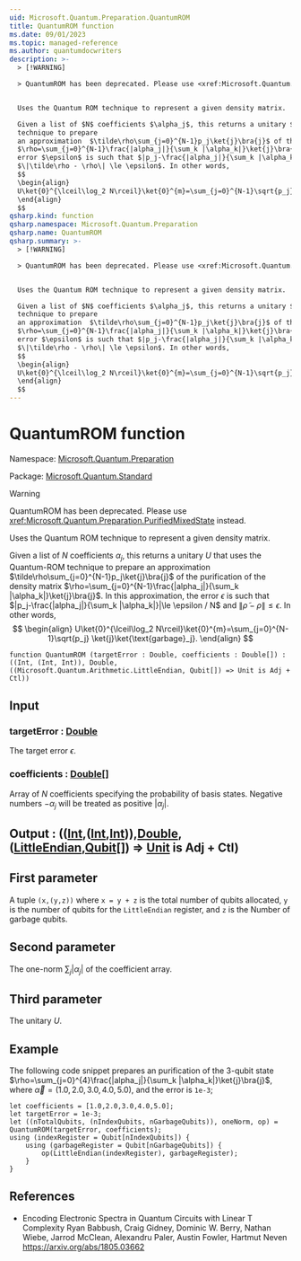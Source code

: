```yaml
---
uid: Microsoft.Quantum.Preparation.QuantumROM
title: QuantumROM function
ms.date: 09/01/2023
ms.topic: managed-reference
ms.author: quantumdocwriters
description: >-
  > [!WARNING]

  > QuantumROM has been deprecated. Please use <xref:Microsoft.Quantum.Preparation.PurifiedMixedState> instead.


  Uses the Quantum ROM technique to represent a given density matrix.

  Given a list of $N$ coefficients $\alpha_j$, this returns a unitary $U$ that uses the Quantum-ROM
  technique to prepare
  an approximation  $\tilde\rho\sum_{j=0}^{N-1}p_j\ket{j}\bra{j}$ of the purification of the density matrix
  $\rho=\sum_{j=0}^{N-1}\frac{|alpha_j|}{\sum_k |\alpha_k|}\ket{j}\bra{j}$. In this approximation, the
  error $\epsilon$ is such that $|p_j-\frac{|alpha_j|}{\sum_k |\alpha_k|}|\le \epsilon / N$ and
  $\|\tilde\rho - \rho\| \le \epsilon$. In other words,
  $$
  \begin{align}
  U\ket{0}^{\lceil\log_2 N\rceil}\ket{0}^{m}=\sum_{j=0}^{N-1}\sqrt{p_j} \ket{j}\ket{\text{garbage}_j}.
  \end{align}
  $$
qsharp.kind: function
qsharp.namespace: Microsoft.Quantum.Preparation
qsharp.name: QuantumROM
qsharp.summary: >-
  > [!WARNING]

  > QuantumROM has been deprecated. Please use <xref:Microsoft.Quantum.Preparation.PurifiedMixedState> instead.


  Uses the Quantum ROM technique to represent a given density matrix.

  Given a list of $N$ coefficients $\alpha_j$, this returns a unitary $U$ that uses the Quantum-ROM
  technique to prepare
  an approximation  $\tilde\rho\sum_{j=0}^{N-1}p_j\ket{j}\bra{j}$ of the purification of the density matrix
  $\rho=\sum_{j=0}^{N-1}\frac{|alpha_j|}{\sum_k |\alpha_k|}\ket{j}\bra{j}$. In this approximation, the
  error $\epsilon$ is such that $|p_j-\frac{|alpha_j|}{\sum_k |\alpha_k|}|\le \epsilon / N$ and
  $\|\tilde\rho - \rho\| \le \epsilon$. In other words,
  $$
  \begin{align}
  U\ket{0}^{\lceil\log_2 N\rceil}\ket{0}^{m}=\sum_{j=0}^{N-1}\sqrt{p_j} \ket{j}\ket{\text{garbage}_j}.
  \end{align}
  $$
---
```


# QuantumROM function

Namespace: [Microsoft.Quantum.Preparation](xref:Microsoft.Quantum.Preparation)

Package: [Microsoft.Quantum.Standard](https://nuget.org/packages/Microsoft.Quantum.Standard)


> [!WARNING]
> QuantumROM has been deprecated. Please use <xref:Microsoft.Quantum.Preparation.PurifiedMixedState> instead.

Uses the Quantum ROM technique to represent a given density matrix.Given a list of $N$ coefficients $\alpha_j$, this returns a unitary $U$ that uses the Quantum-ROMtechnique to preparean approximation  $\tilde\rho\sum_{j=0}^{N-1}p_j\ket{j}\bra{j}$ of the purification of the density matrix$\rho=\sum_{j=0}^{N-1}\frac{|alpha_j|}{\sum_k |\alpha_k|}\ket{j}\bra{j}$. In this approximation, theerror $\epsilon$ is such that $|p_j-\frac{|alpha_j|}{\sum_k |\alpha_k|}|\le \epsilon / N$ and$\|\tilde\rho - \rho\| \le \epsilon$. In other words,$$\begin{align}U\ket{0}^{\lceil\log_2 N\rceil}\ket{0}^{m}=\sum_{j=0}^{N-1}\sqrt{p_j} \ket{j}\ket{\text{garbage}_j}.\end{align}$$

```qsharp
function QuantumROM (targetError : Double, coefficients : Double[]) : ((Int, (Int, Int)), Double, ((Microsoft.Quantum.Arithmetic.LittleEndian, Qubit[]) => Unit is Adj + Ctl))
```


## Input

### targetError : [Double](xref:microsoft.quantum.qsharp.valueliterals#double-literals)

The target error $\epsilon$.


### coefficients : [Double](xref:microsoft.quantum.qsharp.valueliterals#double-literals)[]

Array of $N$ coefficients specifying the probability of basis states.Negative numbers $-\alpha_j$ will be treated as positive $|\alpha_j|$.



## Output : (([Int](xref:microsoft.quantum.qsharp.valueliterals#int-literals),([Int](xref:microsoft.quantum.qsharp.valueliterals#int-literals),[Int](xref:microsoft.quantum.qsharp.valueliterals#int-literals))),[Double](xref:microsoft.quantum.qsharp.valueliterals#double-literals),([LittleEndian](xref:Microsoft.Quantum.Arithmetic.LittleEndian),[Qubit](xref:microsoft.quantum.qsharp.valueliterals#qubit-literals)[]) => [Unit](xref:microsoft.quantum.qsharp.valueliterals#unit-literal)  is Adj + Ctl)

## First parameterA tuple `(x,(y,z))` where `x = y + z` is the total number of qubits allocated,`y` is the number of qubits for the `LittleEndian` register, and `z` is the Numberof garbage qubits.## Second parameterThe one-norm $\sum_j |\alpha_j|$ of the coefficient array.## Third parameterThe unitary $U$.

## Example

The following code snippet prepares an purification of the $3$-qubit state$\rho=\sum_{j=0}^{4}\frac{|alpha_j|}{\sum_k |\alpha_k|}\ket{j}\bra{j}$, where$\vec\alpha=(1.0,2.0,3.0,4.0,5.0)$, and the error is `1e-3`;```qsharplet coefficients = [1.0,2.0,3.0,4.0,5.0];let targetError = 1e-3;let ((nTotalQubits, (nIndexQubits, nGarbageQubits)), oneNorm, op) = QuantumROM(targetError, coefficients);using (indexRegister = Qubit[nIndexQubits]) {    using (garbageRegister = Qubit[nGarbageQubits]) {        op(LittleEndian(indexRegister), garbageRegister);    }}```

## References

- Encoding Electronic Spectra in Quantum Circuits with Linear T Complexity  Ryan Babbush, Craig Gidney, Dominic W. Berry, Nathan Wiebe, Jarrod McClean, Alexandru Paler, Austin Fowler, Hartmut Neven  https://arxiv.org/abs/1805.03662